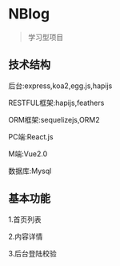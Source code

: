 # NBlog

> 学习型项目

## 技术结构
后台:express,koa2,egg.js,hapijs

RESTFUL框架:hapijs,feathers

ORM框架:sequelizejs,ORM2

PC端:React.js

M端:Vue2.0

数据库:Mysql


## 基本功能
1.首页列表

2.内容详情

3.后台登陆校验
